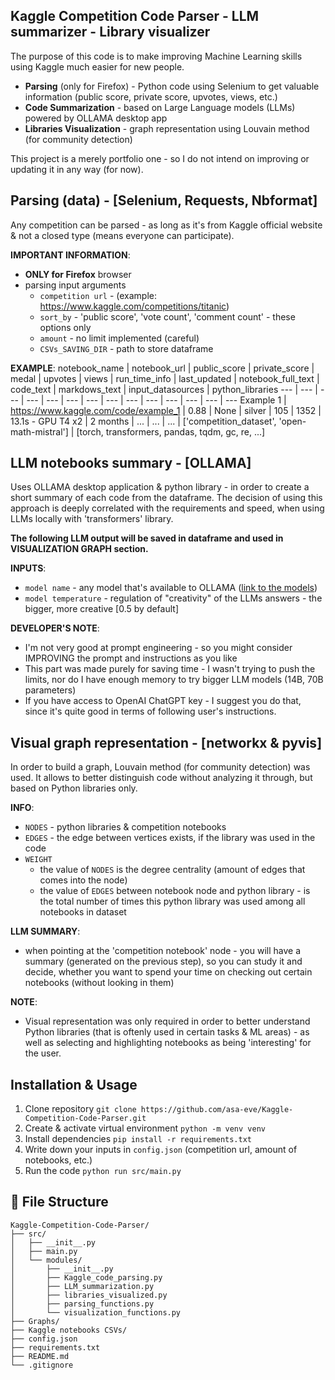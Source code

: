## Kaggle Competition Code Parser - LLM summarizer - Library visualizer
The purpose of this code is to make improving Machine Learning skills using Kaggle much easier for new people. 

- **Parsing** (only for Firefox) - Python code using Selenium to get valuable information (public score, private score, upvotes, views, etc.)
- **Code Summarization** - based on Large Language models (LLMs) powered by OLLAMA desktop app
- **Libraries Visualization** - graph representation using Louvain method (for community detection)

This project is a merely portfolio one - so I do not intend on improving or updating it in any way (for now).

## **Parsing (data)** - [Selenium, Requests, Nbformat]
Any competition can be parsed - as long as it's from Kaggle official website & not a closed type (means everyone can participate).

**IMPORTANT INFORMATION**:
- **ONLY for Firefox** browser
- parsing input arguments
  - `competition url` - (example: https://www.kaggle.com/competitions/titanic)
  - `sort_by` - 'public score', 'vote count', 'comment count' - these options only
  - `amount` - no limit implemented (careful)
  - `CSVs_SAVING_DIR` - path to store dataframe

**EXAMPLE**:
   notebook_name | notebook_url | public_score | private_score | medal | upvotes | views | run_time_info | last_updated | notebook_full_text | code_text | markdows_text | input_datasources | python_libraries
   --- | --- | --- | --- | --- | --- | --- | --- | --- | --- | --- | --- | --- | ---
   Example 1 |  https://www.kaggle.com/code/example_1 | 0.88 | None | silver | 105 | 1352 | 13.1s - GPU T4 x2 | 2 months | ... | ... | ... | ['competition_dataset', 'open-math-mistral'] | [torch, transformers, pandas, tqdm, gc, re, ...]
      
## **LLM notebooks summary** - [OLLAMA]
Uses OLLAMA desktop application & python library - in order to create a short summary of each code from the dataframe. The decision of using this approach is deeply correlated with the requirements and speed, when using LLMs locally with 'transformers' library.

**The following LLM output will be saved in dataframe and used in VISUALIZATION GRAPH section.**

**INPUTS**:
- `model name` - any model that's available to OLLAMA ([link to the models](https://ollama.com/library))
- `model temperature` - regulation of "creativity" of the LLMs answers - the bigger, more creative [0.5 by default]

**DEVELOPER'S NOTE**:
- I'm not very good at prompt engineering - so you might consider IMPROVING the prompt and instructions as you like
- This part was made purely for saving time - I wasn't trying to push the limits, nor do I have enough memory to try bigger LLM models (14B, 70B parameters)
- If you have access to OpenAI ChatGPT key - I suggest you do that, since it's quite good in terms of following user's instructions.

## **Visual graph representation** - [networkx & pyvis]
In order to build a graph, Louvain method (for community detection) was used. It allows to better distinguish code without analyzing it through, but based on Python libraries only.

**INFO**:
- `NODES` - python libraries & competition notebooks
- `EDGES` - the edge between vertices exists, if the library was used in the code
- `WEIGHT`
  - the value of `NODES` is the degree centrality (amount of edges that comes into the node)
  - the value of `EDGES` between notebook node and python library - is the total number of times this python library was used among all notebooks in dataset

**LLM SUMMARY**:
- when pointing at the 'competition notebook' node - you will have a summary (generated on the previous step), so you can study it and decide, whether you want to spend your time on checking out certain notebooks (without looking in them)

**NOTE**:
- Visual representation was only required in order to better understand Python libraries (that is oftenly used in certain tasks & ML areas) - as well as selecting and highlighting notebooks as being 'interesting' for the user.

## Installation & Usage
1. Clone repository `git clone https://github.com/asa-eve/Kaggle-Competition-Code-Parser.git`
2. Create & activate virtual environment `python -m venv venv`
3. Install dependencies `pip install -r requirements.txt`
4. Write down your inputs in `config.json` (competition url, amount of notebooks, etc.)
5. Run the code `python run src/main.py`
 
## 📃 File Structure
```
Kaggle-Competition-Code-Parser/
├── src/
│   ├── __init__.py
│   ├── main.py
│   └── modules/
│       ├── __init__.py
│       ├── Kaggle_code_parsing.py
│       ├── LLM_summarization.py
│       ├── libraries_visualized.py
│       ├── parsing_functions.py
│       └── visualization_functions.py
├── Graphs/
├── Kaggle notebooks CSVs/
├── config.json
├── requirements.txt
├── README.md
└── .gitignore
```
